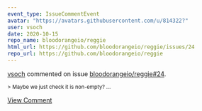 ```yaml
---
event_type: IssueCommentEvent
avatar: "https://avatars.githubusercontent.com/u/814322?"
user: vsoch
date: 2020-10-15
repo_name: bloodorangeio/reggie
html_url: https://github.com/bloodorangeio/reggie/issues/24
repo_url: https://github.com/bloodorangeio/reggie
---
```


<a href='https://github.com/vsoch' target='_blank'>vsoch</a> commented on issue <a href='https://github.com/bloodorangeio/reggie/issues/24' target='_blank'>bloodorangeio/reggie#24</a>.

<small>> Maybe we just check it is non-empty?...</small>

<a href='https://github.com/bloodorangeio/reggie/issues/24' target='_blank'>View Comment</a>